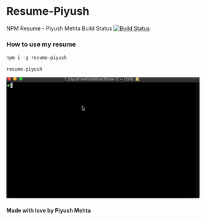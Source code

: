 # Resume-Piyush

NPM Resume - Piyush Mehta
Build Status
[![Build Status](https://travis-ci.com/piyush97/Resume-Piyush.svg?token=g3CxDf8EXQoxGMAHdh9U&branch=master)](https://travis-ci.com/piyush97/Resume-Piyush)

### How to use my resume

```
npm i -g resume-piyush
```

```
resume-piyush
```

![](Readme.gif)
#### Made with love by Piyush Mehta

